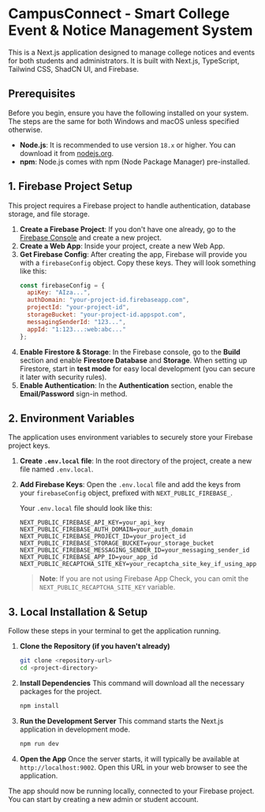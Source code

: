 # CampusConnect - Smart College Event & Notice Management System

This is a Next.js application designed to manage college notices and events for both students and administrators. It is built with Next.js, TypeScript, Tailwind CSS, ShadCN UI, and Firebase.

## Prerequisites

Before you begin, ensure you have the following installed on your system. The steps are the same for both Windows and macOS unless specified otherwise.

*   **Node.js**: It is recommended to use version `18.x` or higher. You can download it from [nodejs.org](https://nodejs.org/).
*   **npm**: Node.js comes with npm (Node Package Manager) pre-installed.

## 1. Firebase Project Setup

This project requires a Firebase project to handle authentication, database storage, and file storage.

1.  **Create a Firebase Project**: If you don't have one already, go to the [Firebase Console](https://console.firebase.google.com/) and create a new project.
2.  **Create a Web App**: Inside your project, create a new Web App.
3.  **Get Firebase Config**: After creating the app, Firebase will provide you with a `firebaseConfig` object. Copy these keys. They will look something like this:
    ```javascript
    const firebaseConfig = {
      apiKey: "AIza...",
      authDomain: "your-project-id.firebaseapp.com",
      projectId: "your-project-id",
      storageBucket: "your-project-id.appspot.com",
      messagingSenderId: "123...",
      appId: "1:123...:web:abc..."
    };
    ```
4.  **Enable Firestore & Storage**: In the Firebase console, go to the **Build** section and enable **Firestore Database** and **Storage**. When setting up Firestore, start in **test mode** for easy local development (you can secure it later with security rules).
5.  **Enable Authentication**: In the **Authentication** section, enable the **Email/Password** sign-in method.

## 2. Environment Variables

The application uses environment variables to securely store your Firebase project keys.

1.  **Create `.env.local` file**: In the root directory of the project, create a new file named `.env.local`.
2.  **Add Firebase Keys**: Open the `.env.local` file and add the keys from your `firebaseConfig` object, prefixed with `NEXT_PUBLIC_FIREBASE_`.

    Your `.env.local` file should look like this:
    ```
    NEXT_PUBLIC_FIREBASE_API_KEY=your_api_key
    NEXT_PUBLIC_FIREBASE_AUTH_DOMAIN=your_auth_domain
    NEXT_PUBLIC_FIREBASE_PROJECT_ID=your_project_id
    NEXT_PUBLIC_FIREBASE_STORAGE_BUCKET=your_storage_bucket
    NEXT_PUBLIC_FIREBASE_MESSAGING_SENDER_ID=your_messaging_sender_id
    NEXT_PUBLIC_FIREBASE_APP_ID=your_app_id
    NEXT_PUBLIC_RECAPTCHA_SITE_KEY=your_recaptcha_site_key_if_using_app_check
    ```
    > **Note**: If you are not using Firebase App Check, you can omit the `NEXT_PUBLIC_RECAPTCHA_SITE_KEY` variable.

## 3. Local Installation & Setup

Follow these steps in your terminal to get the application running.

1.  **Clone the Repository (if you haven't already)**
    ```bash
    git clone <repository-url>
    cd <project-directory>
    ```

2.  **Install Dependencies**
    This command will download all the necessary packages for the project.
    ```bash
    npm install
    ```

3.  **Run the Development Server**
    This command starts the Next.js application in development mode.
    ```bash
    npm run dev
    ```

4.  **Open the App**
    Once the server starts, it will typically be available at `http://localhost:9002`. Open this URL in your web browser to see the application.

The app should now be running locally, connected to your Firebase project. You can start by creating a new admin or student account.